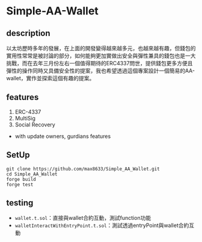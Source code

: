 # Simple-AA-Wallet

## description
以太坊歷時多年的發展，在上面的開發變得越來越多元，也越來越有趣，但錢包的實用性常常是被討論的部分，如何能夠更加實做出安全與彈性兼具的錢包也是一大挑戰，而在去年三月份左右一個值得期待的ERC4337問世，提供錢包更多方便且彈性的操作同時又具備安全性的提案，我也希望透過這個專案設計一個簡易的AA-wallet，實作並探索這個有趣的提案。

## features
1. ERC-4337 
2. MultiSig
3. Social Recovery
- with update owners, gurdians features

## SetUp
```shell
git clone https://github.com/max8633/Simple_AA_Wallet.git
cd Simple_AA_Wallet
forge build
forge test
```

## testing
- `wallet.t.sol`：直接與wallet合約互動，測試function功能
- `walletInteractWithEntryPoint.t.sol`：測試透過entryPoint與wallet合約互動


